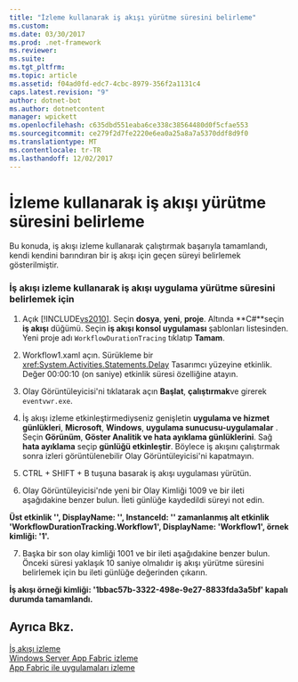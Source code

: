 ```yaml
---
title: "İzleme kullanarak iş akışı yürütme süresini belirleme"
ms.custom: 
ms.date: 03/30/2017
ms.prod: .net-framework
ms.reviewer: 
ms.suite: 
ms.tgt_pltfrm: 
ms.topic: article
ms.assetid: f04ad0fd-edc7-4cbc-8979-356f2a1131c4
caps.latest.revision: "9"
author: dotnet-bot
ms.author: dotnetcontent
manager: wpickett
ms.openlocfilehash: c635dbd551eaba6ce338c38564480d0f5cfae553
ms.sourcegitcommit: ce279f2d7fe2220e6ea0a25a8a7a5370ddf8d9f0
ms.translationtype: MT
ms.contentlocale: tr-TR
ms.lasthandoff: 12/02/2017
---
```

# <a name="determining-workflow-execution-duration-using-tracing"></a>İzleme kullanarak iş akışı yürütme süresini belirleme
Bu konuda, iş akışı izleme kullanarak çalıştırmak başarıyla tamamlandı, kendi kendini barındıran bir iş akışı için geçen süreyi belirlemek gösterilmiştir.  
  
### <a name="to-determine-workflow-application-execution-duration-by-using-workflow-tracing"></a>İş akışı izleme kullanarak iş akışı uygulama yürütme süresini belirlemek için  
  
1.  Açık [!INCLUDE[vs2010](../../../includes/vs2010-md.md)].  Seçin **dosya**, **yeni**, **proje**.  Altında **C#**seçin **iş akışı** düğümü.  Seçin **iş akışı konsol uygulaması** şablonları listesinden.  Yeni proje adı `WorkflowDurationTracing` tıklatıp **Tamam**.  
  
2.  Workflow1.xaml açın.  Sürükleme bir <xref:System.Activities.Statements.Delay> Tasarımcı yüzeyine etkinlik. Değer 00:00:10 (on saniye) etkinlik süresi özelliğine atayın.  
  
3.  Olay Görüntüleyicisi'ni tıklatarak açın **Başlat**, **çalıştırmak**ve girerek `eventvwr.exe`.  
  
4.  İş akışı izleme etkinleştirmediyseniz genişletin **uygulama ve hizmet günlükleri**, **Microsoft**, **Windows**, **uygulama sunucusu-uygulamalar** . Seçin **Görünüm**, **Göster Analitik ve hata ayıklama günlüklerini**. Sağ **hata ayıklama** seçip **günlüğü etkinleştir**. Böylece iş akışını çalıştırmak sonra izleri görüntülenebilir Olay Görüntüleyicisi'ni kapatmayın.  
  
5.  CTRL + SHIFT + B tuşuna basarak iş akışı uygulaması yürütün.  
  
6.  Olay Görüntüleyicisi'nde yeni bir Olay Kimliği 1009 ve bir ileti aşağıdakine benzer bulun. İleti günlüğe kaydedildi süreyi not edin.  
  
 **Üst etkinlik '', DisplayName: '', InstanceId: '' zamanlanmış alt etkinlik 'WorkflowDurationTracking.Workflow1', DisplayName: 'Workflow1', örnek kimliği: '1'.**  
  
7.  Başka bir son olay kimliği 1001 ve bir ileti aşağıdakine benzer bulun.  Önceki süresi yaklaşık 10 saniye olmalıdır iş akışı yürütme süresini belirlemek için bu ileti günlüğe değerinden çıkarın.  
  
 **İş akışı örneği kimliği: '1bbac57b-3322-498e-9e27-8833fda3a5bf' kapalı durumda tamamlandı.**  
  
## <a name="see-also"></a>Ayrıca Bkz.  
 [İş akışı izleme](../../../docs/framework/windows-workflow-foundation/workflow-tracing.md)  
 [Windows Server App Fabric izleme](http://go.microsoft.com/fwlink/?LinkId=201273)  
 [App Fabric ile uygulamaları izleme](http://go.microsoft.com/fwlink/?LinkId=201275)
